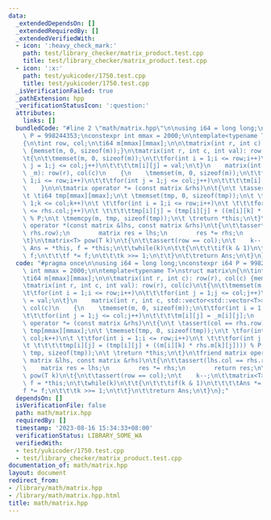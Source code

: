 ```yaml
---
data:
  _extendedDependsOn: []
  _extendedRequiredBy: []
  _extendedVerifiedWith:
  - icon: ':heavy_check_mark:'
    path: test/library_checker/matrix_product.test.cpp
    title: test/library_checker/matrix_product.test.cpp
  - icon: ':x:'
    path: test/yukicoder/1750.test.cpp
    title: test/yukicoder/1750.test.cpp
  _isVerificationFailed: true
  _pathExtension: hpp
  _verificationStatusIcon: ':question:'
  attributes:
    links: []
  bundledCode: "#line 2 \"math/matrix.hpp\"\n\nusing i64 = long long;\nconstexpr i64\
    \ P = 998244353;\nconstexpr int mmax = 2000;\n\ntemplate<typename T>\nstruct matrix\n\
    {\n\tint row, col;\n\ti64 m[mmax][mmax];\n\n\tmatrix(int r, int c): row(r), col(c)\
    \ {memset(m, 0, sizeof(m));}\n\tmatrix(int r, int c, int val): row(r), col(c)\n\
    \t{\n\t\tmemset(m, 0, sizeof(m));\n\t\tfor(int i = 1;i <= row;i++)\n\t\t\tfor(int\
    \ j = 1;j <= col;j++)\n\t\t\t\tm[i][j] = val;\n\t}\n    matrix(int r, int c, std::vector<std::vector<T>>\
    \ _m): row(r), col(c)\n    {\n    \tmemset(m, 0, sizeof(m));\n\t\tfor(int i =\
    \ 1;i <= row;i++)\n\t\t\tfor(int j = 1;j <= col;j++)\n\t\t\t\tm[i][j] = _m[i][j];\n\
    \    }\n\n\tmatrix operator *= (const matrix &rhs)\n\t{\n\t \tassert(col == rhs.row);\n\
    \t \ti64 tmp[mmax][mmax];\n\t \tmemset(tmp, 0, sizeof(tmp));\n\t \tfor(int k =\
    \ 1;k <= col;k++)\n\t \t\tfor(int i = 1;i <= row;i++)\n\t \t\t\tfor(int j = 1;j\
    \ <= rhs.col;j++)\n\t \t\t\t\ttmp[i][j] = (tmp[i][j] + ((m[i][k] * rhs.m[k][j])))\
    \ % P;\n\t \tmemcpy(m, tmp, sizeof(tmp));\n\t \treturn *this;\n\t}\n\tfriend matrix\
    \ operator *(const matrix &lhs, const matrix &rhs)\n\t{\n\t\tassert(lhs.col ==\
    \ rhs.row);\n        matrix res = lhs;\n        res *= rhs;\n        return res;\n\
    \t}\n\tmatrix<T> pow(T k)\n\t{\n\t\tassert(row == col);\n\t    k--;\n\t\tmatrix<T>\
    \ Ans = *this, f = *this;\n\t\twhile(k)\n\t\t{\n\t\t\tif(k & 1)\n\t\t\t\tAns *=\
    \ f;\n\t\t\tf *= f;\n\t\t\tk >>= 1;\n\t\t}\n\t\treturn Ans;\n\t}\n};\n"
  code: "#pragma once\n\nusing i64 = long long;\nconstexpr i64 P = 998244353;\nconstexpr\
    \ int mmax = 2000;\n\ntemplate<typename T>\nstruct matrix\n{\n\tint row, col;\n\
    \ti64 m[mmax][mmax];\n\n\tmatrix(int r, int c): row(r), col(c) {memset(m, 0, sizeof(m));}\n\
    \tmatrix(int r, int c, int val): row(r), col(c)\n\t{\n\t\tmemset(m, 0, sizeof(m));\n\
    \t\tfor(int i = 1;i <= row;i++)\n\t\t\tfor(int j = 1;j <= col;j++)\n\t\t\t\tm[i][j]\
    \ = val;\n\t}\n    matrix(int r, int c, std::vector<std::vector<T>> _m): row(r),\
    \ col(c)\n    {\n    \tmemset(m, 0, sizeof(m));\n\t\tfor(int i = 1;i <= row;i++)\n\
    \t\t\tfor(int j = 1;j <= col;j++)\n\t\t\t\tm[i][j] = _m[i][j];\n    }\n\n\tmatrix\
    \ operator *= (const matrix &rhs)\n\t{\n\t \tassert(col == rhs.row);\n\t \ti64\
    \ tmp[mmax][mmax];\n\t \tmemset(tmp, 0, sizeof(tmp));\n\t \tfor(int k = 1;k <=\
    \ col;k++)\n\t \t\tfor(int i = 1;i <= row;i++)\n\t \t\t\tfor(int j = 1;j <= rhs.col;j++)\n\
    \t \t\t\t\ttmp[i][j] = (tmp[i][j] + ((m[i][k] * rhs.m[k][j]))) % P;\n\t \tmemcpy(m,\
    \ tmp, sizeof(tmp));\n\t \treturn *this;\n\t}\n\tfriend matrix operator *(const\
    \ matrix &lhs, const matrix &rhs)\n\t{\n\t\tassert(lhs.col == rhs.row);\n    \
    \    matrix res = lhs;\n        res *= rhs;\n        return res;\n\t}\n\tmatrix<T>\
    \ pow(T k)\n\t{\n\t\tassert(row == col);\n\t    k--;\n\t\tmatrix<T> Ans = *this,\
    \ f = *this;\n\t\twhile(k)\n\t\t{\n\t\t\tif(k & 1)\n\t\t\t\tAns *= f;\n\t\t\t\
    f *= f;\n\t\t\tk >>= 1;\n\t\t}\n\t\treturn Ans;\n\t}\n};"
  dependsOn: []
  isVerificationFile: false
  path: math/matrix.hpp
  requiredBy: []
  timestamp: '2023-08-16 15:34:33+08:00'
  verificationStatus: LIBRARY_SOME_WA
  verifiedWith:
  - test/yukicoder/1750.test.cpp
  - test/library_checker/matrix_product.test.cpp
documentation_of: math/matrix.hpp
layout: document
redirect_from:
- /library/math/matrix.hpp
- /library/math/matrix.hpp.html
title: math/matrix.hpp
---
```


